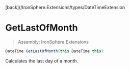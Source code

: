﻿

[back](/IronSphere.Extensions/types/DateTimeExtension

# GetLastOfMonth

> Assembly: IronSphere.Extensions

```csharp
DateTime GetLastOfMonth(this DateTime this)
```

Calculates the last day of a month.

 